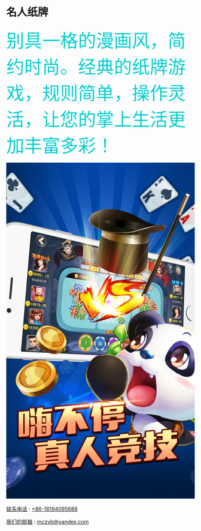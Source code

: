 # 名人纸牌


<font color=#00CED1	 size=18 face="微软雅黑">别具一格的漫画风，简约时尚。经典的纸牌游戏，规则简单，操作灵活，让您的掌上生活更加丰富多彩！</font>


![image](https://github.com/yay604882/zhizhuzhipai/blob/master/zhizhu.jpg)


[联系电话](+86-18194095688) : [+86-18194095688](+86-18194095688)

[我们的邮箱](mczvb@yandex.com) : [mczvb@yandex.com](mczvb@yandex.com)
